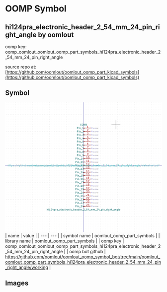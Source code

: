 # OOMP Symbol  
## hi124pra_electronic_header_2_54_mm_24_pin_right_angle  by oomlout  
  
oomp key: oomp_oomlout_oomlout_oomp_part_symbols_hi124pra_electronic_header_2_54_mm_24_pin_right_angle  
  
source repo at: [https://github.com/oomlout/oomlout_oomp_part_kicad_symbols](https://github.com/oomlout/oomlout_oomp_part_kicad_symbols)  
## Symbol  
  
[![working.png](working_600.png)](working.png)  
| name | value | 
| --- | --- | 
| symbol name | oomlout_oomp_part_symbols | 
| library name | oomlout_oomp_part_symbols | 
| oomp key | oomp_oomlout_oomlout_oomp_part_symbols_hi124pra_electronic_header_2_54_mm_24_pin_right_angle | 
| oomp bot github | https://github.com/oomlout/oomlout_oomp_symbol_bot/tree/main/oomlout_oomlout_oomp_part_symbols_hi124pra_electronic_header_2_54_mm_24_pin_right_angle/working | 
## Images  

